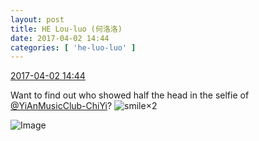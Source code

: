 ```yaml
---
layout: post
title: HE Lou-luo (何洛洛)
date: 2017-04-02 14:44
categories: [ 'he-luo-luo' ]
---
```


<div class="weibo-info">
  <a href="http://weibo.com/6117570574/ECDRQoqYv">2017-04-02 14:44</a>
</div>

Want to find out who showed half the head in the selfie of [@YiAnMusicClub-ChiYi](http://weibo.com/u/6117581836)? ![smile](http://img.t.sinajs.cn/t4/appstyle/expression/ext/normal/5c/huanglianwx_org.gif)×2

<!-- more -->

![Image](https://wx1.sinaimg.cn/mw690/006G0Hz8gy1fe8by9r0fmj30qo0zkgs2.jpg)
